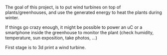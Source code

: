The goal of this project, is to put wind turbines on top of plants/greenhouses, and use the generated energy to heat the plants during winter.

If things go crazy enough, it might be possible to power an uC or a smartphone inside the greenhouse to monitor the plant (check humidity, temperature, sun exposition, take photos, ...)

First stage is to 3d print a wind turbine.
